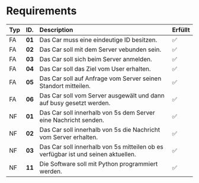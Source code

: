 # Requirements
| Typ| ID.     | Description  | Erfüllt|                                                                                                  
|:---|:--------|:-------------|:------|
| FA | **01**  | Das Car muss eine eindeutige ID besitzen. |✅|
| FA | **02**  | Das Car soll mit dem Server vebunden sein. |✅|
| FA | **03**  | Das Car soll sich beim Server anmelden. |✅|
| FA | **04**  | Das Car soll das Ziel vom User erhalten.|✅|
| FA | **05**  | Das Car soll auf Anfrage vom Server seinen Standort mitteilen.|✅|
| FA | **06**  | Das Car soll vom Server ausgewält und dann auf busy gesetzt werden.|✅|
| NF | **01**  | Das Car soll innerhalb von 5s dem Server eine Nachricht senden.|✅|
| NF | **02**  | Das Car soll innerhalb von 5s die Nachricht vom Server erhalten.|✅|                                   
| NF | **03**  | Das Car soll innerhalb von 5s mitteilen ob es verfügbar ist und seinen aktuellen.|✅|
| NF | **11**  | Die Software soll mit Python programmiert werden.|✅|

